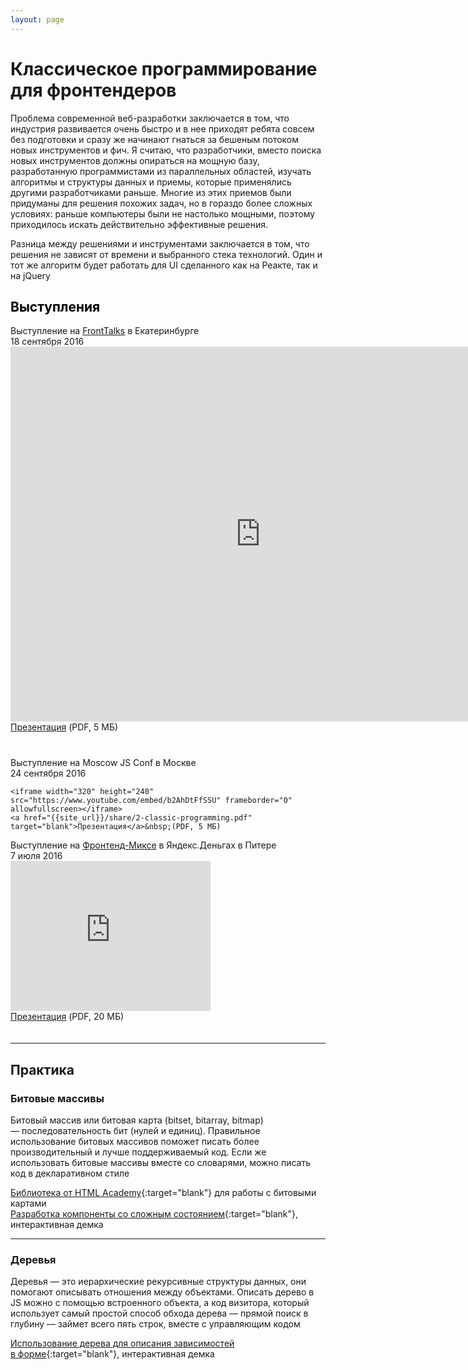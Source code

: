 ```yaml
---
layout: page
---
```


<h1>Классическое программирование для&nbsp;фронтендеров</h1>

Проблема современной веб-разработки заключается в том, что индустрия развивается очень быстро и в нее приходят ребята совсем без подготовки и сразу же начинают гнаться за бешеным потоком новых инструментов и фич. Я считаю, что разработчики, вместо поиска новых инструментов должны опираться на мощную базу, разработанную программистами из параллельных областей, изучать алгоритмы и структуры данных и приемы, которые применялись другими разработчиками раньше. Многие из этих приемов были придуманы для решения похожих задач, но в гораздо более сложных условиях: раньше компьютеры были не настолько мощными, поэтому приходилось искать действительно эффективные решения.

Разница между решениями и инструментами заключается в том, что решения не зависят от времени и выбранного стека технологий. Один и тот же алгоритм будет работать для UI сделанного как на Реакте, так и на jQuery

<h2 style="color: #000">Выступления</h2>

<div style="margin-bottom: 40px;">
  Выступление на <a href="https://events.yandex.ru/events/yagosti/17-18-september-2016/">FrontTalks</a> в&nbsp;Екатеринбурге<br><nobr>18 сентября 2016</nobr>

  <iframe width="800" height="600" src="https://www.youtube.com/embed/mc7EMdyawBk" frameborder="0" allowfullscreen></iframe>
  <a href="{{site_url}}/share/2-classic-programming.pdf" target="blank">Презентация</a>&nbsp;(PDF, 5 МБ)
</div>

<div class="col-wrapper col-wrapper-2" style="padding-bottom: 20px;">
  <div class="col col-1">
    Выступление на Moscow&nbsp;JS&nbsp;Conf в&nbsp;Москве<br><nobr>24 сентября 2016</nobr>

    <iframe width="320" height="240" src="https://www.youtube.com/embed/b2AhDtFfSSU" frameborder="0" allowfullscreen></iframe>
    <a href="{{site_url}}/share/2-classic-programming.pdf" target="blank">Презентация</a>&nbsp;(PDF, 5 МБ)
  </div>

  <div class="col col-2">
    Выступление на <a href="https://events.yandex.ru/events/meetings/7-july-2016/">Фронтенд-Миксе</a> <nobr>в Яндекс.Деньгах</nobr> в&nbsp;Питере <nobr>7 июля 2016</nobr><br>
    <iframe width="320" height="240" src="https://www.youtube.com/embed/5H923I_Cj3k" frameborder="0" allowfullscreen></iframe><br>
    <a href="{{site_url}}/share/classic-programming-for-frontenders.pdf" target="blank">Презентация</a>&nbsp;(PDF, 20 МБ)
  </div>
</div>

<hr />

## Практика

### Битовые массивы
Битовый массив или битовая карта (bitset, bitarray, bitmap) — последовательность бит (нулей и единиц). Правильное использование битовых массивов поможет писать более производительный и лучше поддерживаемый код. Если же использовать битовые массивы вместе со словарями, можно писать код в декларативном стиле

[Библиотека от HTML Academy](https://github.com/htmlacademy/bitset.js/){:target="blank"} для работы с битовыми картами<br>
[Разработка компоненты со сложным состоянием]({{site_url}}/trees/bitmasks-example/){:target="blank"}, интерактивная демка

----

### Деревья
Деревья — это иерархические рекурсивные структуры данных, они помогают описывать отношения между объектами. Описать дерево в JS можно с помощью встроенного объекта, а код визитора, который использует самый простой способ обхода дерева — прямой поиск в глубину — займет всего пять строк, вместе с управляющим кодом

[Использование дерева для описания зависимостей в форме]({{site_url}}/trees/example/){:target="blank"}, интерактивная демка

